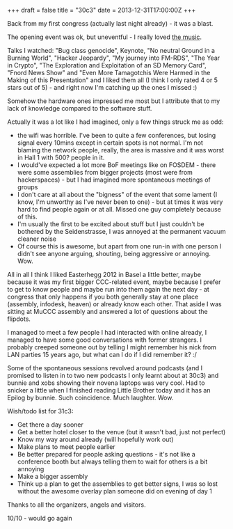 +++
draft = false
title = "30c3"
date = 2013-12-31T17:00:00Z
+++



Back from my first congress (actually last night already) - it was a blast.

The opening event was ok, but uneventful - I really loved [the music][alec_atr].

Talks I watched: "Bug class genocide", Keynote, "No neutral Ground in a
Burning World", "Hacker Jeopardy", "My journey into FM-RDS", "The Year
in Crypto", "The Exploration and Exploitation of an SD Memory Card", "Fnord
News Show" and "Even More Tamagotchis Were Harmed in the Making of this
Presentation" and I liked them all (I think I only rated 4 or 5 stars out of
5) - and right now I'm catching up the ones I missed :)

Somehow the hardware ones impressed me most but I attribute that to my lack of
knowledge compared to the software stuff.

Actually it was a lot like I had imagined, only a few things struck me as odd:

  * the wifi was horrible. I've been to quite a few conferences, but losing
    signal every 10mins except in certain spots is not normal. I'm not blaming
    the network people, really, the area is massive and it was worst in Hall 1
    with 500? people in it.
  * I would've expected a lot more BoF meetings like on FOSDEM - there were
    some assemblies from bigger projects (most were from hackerspaces) - but I
    had imagined more spontaneous meetings of groups
  * I don't care at all about the "bigness" of the event that some lament (I
    know, I'm unworthy as I've never been to one) - but at times it was very
    hard to find people again or at all. Missed one guy completely because of
    this.
  * I'm usually the first to be excited about stuff but I just couldn't be
    bothered by the Seidenstrasse, I was annoyed at the permanent vacuum
    cleaner noise
  * Of course this is awesome, but apart from one run-in with one person I
    didn't see anyone arguing, shouting, being aggressive or annoying. Wow.

All in all I think I liked Easterhegg 2012 in Basel a little better, maybe
because it was my first bigger CCC-related event, maybe because I prefer to get
to know people and maybe run into them again the next day - at congress that
only happens if you both generally stay at one place (assembly, infodesk,
heaven) or already know each other. That aside I was sitting at MuCCC assembly
and answered a lot of questions about the flipdots.

I managed to meet a few people I had interacted with online already, I managed
to have some good conversations with former strangers. I probably creeped
someone out by telling I might remember his nick from LAN parties 15 years ago,
but what can I do if I did remember it? :/

Some of the spontaneous sessions revolved around podcasts (and I promised to
listen in to two new podcasts I only learnt about at 30c3) and bunnie and xobs
showing their novena laptops was very cool. Had to snicker a little when I
finished reading Little Brother today and it has an Epilog by bunnie. Such
coincidence. Much laughter. Wow.

Wish/todo list for 31c3:

  * Get there a day sooner
  * Get a better hotel closer to the venue (but it wasn't bad, just not perfect)
  * Know my way around already (will hopefully work out)
  * Make plans to meet people earlier
  * Be better prepared for people asking questions - it's not like a conference
    booth but always telling them to wait for others is a bit annoying
  * Make a bigger assembly
  * Think up a plan to get the assemblies to get better signs, I was so
   lost without the awesome overlay plan someone did on evening of day 1

Thanks to all the organizers, angels and visitors.

10/10 - would go again

[alec_atr]: https://soundcloud.com/alec_empire/alec-empire-atari-teenage
